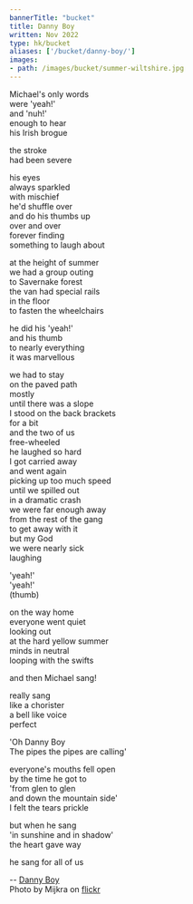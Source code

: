 ```yaml
---
bannerTitle: "bucket" 
title: Danny Boy
written: Nov 2022
type: hk/bucket
aliases: ['/bucket/danny-boy/']
images:
- path: /images/bucket/summer-wiltshire.jpg
---
```


Michael's only words  
were 'yeah!'  
and 'nuh!'  
enough to hear  
his Irish brogue  

the stroke  
had been severe  

his eyes  
always sparkled  
with mischief  
he'd shuffle over  
and do his thumbs up  
over and over  
forever finding  
something to laugh about  

at the height of summer  
we had a group outing  
to Savernake forest  
the van had special rails  
in the floor  
to fasten the wheelchairs  

he did his 'yeah!'  
and his thumb  
to nearly everything  
it was marvellous  

we had to stay  
on the paved path  
mostly  
until there was a slope   
I stood on the back brackets  
for a bit  
and the two of us  
free-wheeled  
he laughed so hard  
I got carried away  
and went again  
picking up too much speed  
until we spilled out  
in a dramatic crash  
we were far enough away  
from the rest of the gang  
to get away with it  
but my God  
we were nearly sick  
laughing  

'yeah!'  
'yeah!'  
(thumb)  

on the way home  
everyone went quiet  
looking out  
at the hard yellow summer  
minds in neutral    
looping with the swifts    

and then Michael sang!  

really sang  
like a chorister  
a bell like voice  
perfect  

'Oh Danny Boy  
The pipes the pipes are calling'  

everyone's mouths fell open  
by the time he got to  
'from glen to glen  
and down the mountain side'  
I felt the tears prickle   

but when he sang  
'in sunshine and in shadow'  
the heart gave way  

he sang for all of us  

--
[Danny Boy](https://en.wikipedia.org/wiki/Danny_Boy)  
Photo by Mijkra on [flickr](https://www.flickr.com/photos/mijkra/6904624977/)
 
